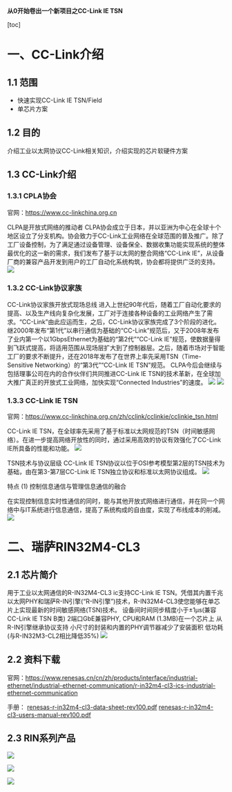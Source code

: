 **从0开始卷出一个新项目之CC-Link IE TSN** 

[toc]

# 一、CC-Link介绍
## 1.1 范围
- 快速实现CC-Link IE TSN/Field
- 单芯片方案
## 1.2 目的
介绍工业以太网协议CC-Link相关知识，介绍实现的芯片软硬件方案
## 1.3 CC-Link介绍
### 1.3.1 CPLA协会
官网：https://www.cc-linkchina.org.cn

CLPA是开放式网络的推动者
CLPA协会成立于日本，并以亚洲为中心在全球十个地区设立了分支机构。协会致力于CC-Link工业网络在全球范围的普及推广。除了工厂设备控制，为了满足通过设备管理、设备保全、数据收集功能实现系统的整体最优化的这一新的需求，我们发布了基于以太网的整合网络“CC-Link IE”，从设备厂商的兼容产品开发到用户的工厂自动化系统构筑，协会都将提供广泛的支持。
![](./images/guanwang.png)
### 1.3.2 CC-Link协议家族
CC-Link协议家族开放式现场总线
进入上世纪90年代后，随着工厂自动化要求的提高、以及生产线向复杂化发展，工厂对于连接各种设备的工业网络产生了需求。“CC-Link”由此应运而生，之后，CC-Link协议家族完成了3个阶段的进化。继2000年发布“第1代”以串行通信为基础的“CC-Link”规范后，又于2008年发布了业内第一个以1GbpsEthernet为基础的“第2代”“CC-Link IE”规范，使数据量得到飞跃式提高，将适用范围从现场层扩大到了控制器层。之后，随着市场对于智能工厂的要求不断提升，还在2018年发布了在世界上率先采用TSN（Time-Sensitive Networking）的“第3代”“CC-Link IE TSN”规范。
CLPA今后会继续与包括理事公司在内的合作伙伴们共同推进CC-Link IE TSN的技术革新，在全球加大推广真正的开放式工业网络，加快实现“Connected Industries”的速度。
![](./images/pic_index_09.png)
![](./images/wangluo.png)
### 1.3.3 CC-Link IE TSN
官网：https://www.cc-linkchina.org.cn/zh/cclink/cclinkie/cclinkie_tsn.html

CC-Link IE TSN，在全球率先采用了基于标准以太网规范的TSN（时间敏感网络）。在进一步提高网络开放性的同时，通过采用高效的协议有效强化了CC-Link IE所具备的性能和功能。
![](./images/pic_cclinkie_tsn_01_01.png)

TSN技术与协议层级
CC-Link IE TSN协议以位于OSI参考模型第2层的TSN技术为基础，由在第3-第7层CC-Link IE TSN独立协议和标准以太网协议组成。
![](./images/pic_cclinkie_tsn_03.png)

特点
(1) 控制信息通信与管理信息通信的融合

在实现控制信息实时性通信的同时，能与其他开放式网络进行通信，并在同一个网络中与IT系统进行信息通信，提高了系统构成的自由度，实现了布线成本的削减。
![](./images/pic_cclinkie_tsn_04.png)

# 二、瑞萨RIN32M4-CL3
## 2.1 芯片简介
用于工业以太网通信的R-IN32M4-CL3 ic支持CC-Link IE TSN。凭借其内置千兆以太网PHY和瑞萨R-IN引擎(“R-IN引擎”)技术，R-IN32M4-CL3使您能够在单芯片上实现最新的时间敏感网络(TSN)技术。
设备间时间同步精度小于±1μs(兼容CC-Link IE TSN B类)
2端口GbE兼容PHY, CPU和RAM (1.3MB)在一个芯片上
从R-IN引擎继承协议支持
小尺寸的封装和内置的PHY调节器减少了安装面积
低功耗(与R-IN32M3-CL2相比降低35%)
![](./images/r-in32m4-cl3-block-diagram.png)

## 2.2 资料下载
官网：https://www.renesas.cn/cn/zh/products/interface/industrial-ethernet/industrial-ethernet-communication/r-in32m4-cl3-ics-industrial-ethernet-communication

手册：
[renesas-r-in32m4-cl3-data-sheet-rev100.pdf](./DOC/renesas-r-in32m4-cl3-data-sheet-rev100.pdf)
[renesas-r-in32m4-cl3-users-manual-rev100.pdf](./DOC/renesas-r-in32m4-cl3-users-manual-rev100.pdf)

## 2.3 RIN系列产品
![](./images/cclink%20product.png)

![](./images/rin.png)

![](./images/rinm4%20board.png)



